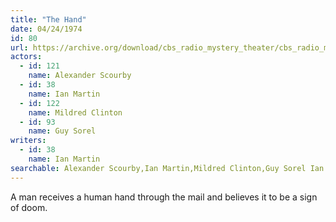 ```yaml
---
title: "The Hand"
date: 04/24/1974
id: 80
url: https://archive.org/download/cbs_radio_mystery_theater/cbs_radio_mystery_theater-0051-0100.zip/cbs_radio_mystery_theater-0051-0100%2Fcbsrmt_0080_the_hand.mp3
actors:  
  - id: 121
    name: Alexander Scourby  
  - id: 38
    name: Ian Martin  
  - id: 122
    name: Mildred Clinton  
  - id: 93
    name: Guy Sorel
writers:  
  - id: 38
    name: Ian Martin
searchable: Alexander Scourby,Ian Martin,Mildred Clinton,Guy Sorel Ian Martin
---
```

A man receives a human hand through the mail and believes it to be a sign of doom.